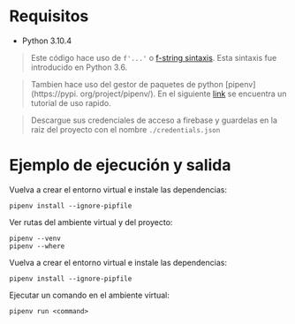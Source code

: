 # Requisitos

  * Python 3.10.4

> Este código hace uso de `f'...'` o [f-string
> sintaxis](https://www.python.org/dev/peps/pep-0498/). Esta sintaxis fue
> introducido en Python 3.6.

> Tambien hace uso del gestor de paquetes de python [pipenv](https://pypi.
> org/project/pipenv/). En el siguiente 
> [link](https://realpython.com/pipenv-guide/) se encuentra un tutorial de uso rapido.

> Descargue sus credenciales de acceso a firebase y guardelas en la 
> raiz del proyecto con el  nombre `./credentials.json`

# Ejemplo de ejecución y salida

Vuelva a crear el entorno virtual e instale las dependencias:
```
pipenv install --ignore-pipfile
```

Ver rutas del ambiente virtual y del proyecto:
```
pipenv --venv
pipenv --where
```

Vuelva a crear el entorno virtual e instale las dependencias:
```
pipenv install --ignore-pipfile
```

Ejecutar un comando en el ambiente virtual:
```
pipenv run <command>
```
